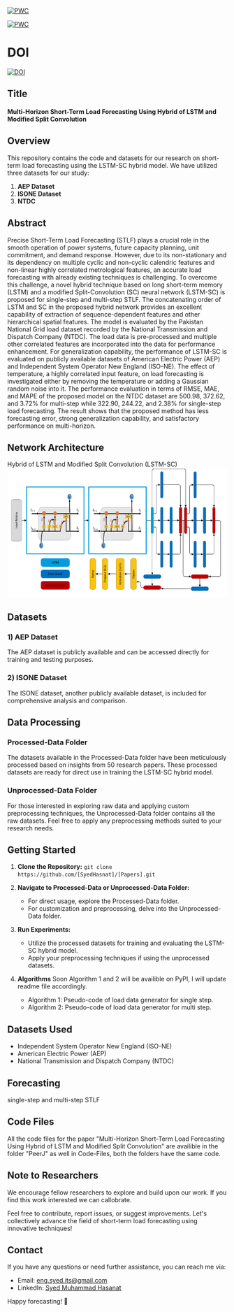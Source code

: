 [![PWC](https://img.shields.io/endpoint.svg?url=https://paperswithcode.com/badge/multi-horizon-short-term-load-forecasting/univariate-time-series-forecasting-on-aep)](https://paperswithcode.com/sota/univariate-time-series-forecasting-on-aep?p=multi-horizon-short-term-load-forecasting)

[![PWC](https://img.shields.io/endpoint.svg?url=https://paperswithcode.com/badge/multi-horizon-short-term-load-forecasting/multivariate-time-series-forecasting-on-aep)](https://paperswithcode.com/sota/multivariate-time-series-forecasting-on-aep?p=multi-horizon-short-term-load-forecasting)

# DOI
[![DOI](https://zenodo.org/badge/643206708.svg)](https://zenodo.org/badge/latestdoi/643206708) 

## Title
#### Multi-Horizon Short-Term Load Forecasting Using Hybrid of LSTM and Modified Split Convolution
## Overview
This repository contains the code and datasets for our research on short-term load forecasting using the LSTM-SC hybrid model. We have utilized three datasets for our study:

1. **AEP Dataset**
2. **ISONE Dataset**
3. **NTDC**

## Abstract
Precise Short-Term Load Forecasting (STLF) plays a crucial role in the smooth operation of power systems, future capacity planning, unit commitment, and demand response. However, due to its non-stationary and its dependency on multiple cyclic and non-cyclic calendric features and non-linear highly correlated metrological features, an accurate load forecasting with already existing techniques is challenging. To overcome this challenge, a novel hybrid technique based on long short-term memory (LSTM) and a modified Split-Convolution (SC) neural network (LSTM-SC) is proposed for single-step and multi-step STLF. The concatenating order of LSTM and SC in the proposed hybrid network provides an excellent capability of extraction of sequence-dependent features and other hierarchical spatial features. The model is evaluated by the Pakistan National Grid load dataset recorded by the National Transmission and Dispatch Company (NTDC). The load data is pre-processed and multiple other correlated features are incorporated into the data for performance enhancement. For generalization capability, the performance of LSTM-SC is evaluated on publicly available datasets of American Electric Power (AEP) and Independent System Operator New England (ISO-NE). The effect of temperature, a highly correlated input feature, on load forecasting is investigated either by removing the temperature or adding a Gaussian random noise into it. The performance evaluation in terms of RMSE, MAE, and MAPE of the proposed model on the NTDC dataset are 500.98, 372.62, and 3.72\% for multi-step while 322.90, 244.22, and 2.38\% for single-step load forecasting. The result shows that the proposed method has less forecasting error, strong generalization capability, and satisfactory performance on multi-horizon.
## Network Architecture
Hybrid of LSTM and Modified Split Convolution (LSTM-SC)
![alt text](https://github.com/SyedHasnat/Papers/blob/main/Figure%205%20complete_model.png)

## Datasets

### 1) AEP Dataset
The AEP dataset is publicly available and can be accessed directly for training and testing purposes.

### 2) ISONE Dataset
The ISONE dataset, another publicly available dataset, is included for comprehensive analysis and comparison.

## Data Processing
### Processed-Data Folder
The datasets available in the Processed-Data folder have been meticulously processed based on insights from 50 research papers. These processed datasets are ready for direct use in training the LSTM-SC hybrid model.

### Unprocessed-Data Folder
For those interested in exploring raw data and applying custom preprocessing techniques, the Unprocessed-Data folder contains all the raw datasets. Feel free to apply any preprocessing methods suited to your research needs.

## Getting Started

1. **Clone the Repository:**
`git clone https://github.com/[SyedHasnat]/[Papers].git`

2. **Navigate to Processed-Data or Unprocessed-Data Folder:**
   - For direct usage, explore the Processed-Data folder.
   - For customization and preprocessing, delve into the Unprocessed-Data folder.

3. **Run Experiments:**
   - Utilize the processed datasets for training and evaluating the LSTM-SC hybrid model.
   - Apply your preprocessing techniques if using the unprocessed datasets.

4. **Algorithms**
Soon Algorithm 1 and 2 will be availible on PyPI, I will update readme file accordingly.
   - Algorithm 1: Pseudo-code of load data generator for single step.
   - Algorithm 2: Pseudo-code of load data generator for multi step.

## Datasets Used
- Independent System Operator New England (ISO-NE)
- American Electric Power (AEP)
- National Transmission and Dispatch Company (NTDC)
## Forecasting
single-step and multi-step STLF
## Code Files
All the code files for the paper "Multi-Horizon Short-Term Load Forecasting Using Hybrid of LSTM and Modified Split Convolution" are availible in the folder "PeerJ" as well in Code-Files, both the folders have the same code.
## Note to Researchers
We encourage fellow researchers to explore and build upon our work. If you find this work interested we can callobrate.

Feel free to contribute, report issues, or suggest improvements. Let's collectively advance the field of short-term load forecasting using innovative techniques!

## Contact
If you have any questions or need further assistance, you can reach me via:

- Email: [eng.syed.its@gmail.com](mailto:eng.syed.its@gmail.com)
- LinkedIn: [Syed Muhammad Hasanat](https://www.linkedin.com/in/syed-muhammad-hasanat-a56562204/)

Happy forecasting! 🌟



